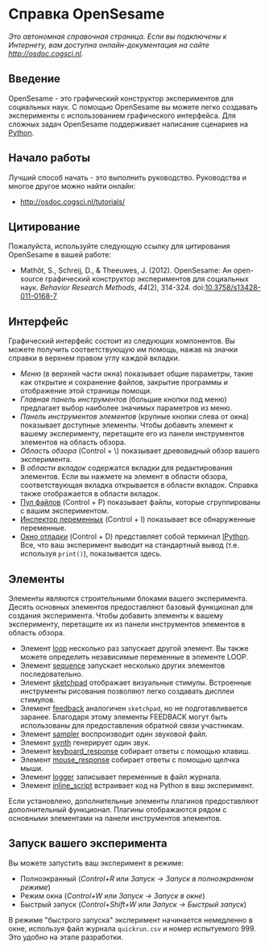 # Справка OpenSesame

*Это автономная справочная страница. Если вы подключены к Интернету,
вам доступна онлайн-документация на сайте <http://osdoc.cogsci.nl>.*

## Введение

OpenSesame - это графический конструктор экспериментов для социальных наук. С помощью OpenSesame вы можете легко создавать эксперименты с использованием графического интерфейса. Для сложных задач OpenSesame поддерживает написание сценариев на [Python].

## Начало работы

Лучший способ начать - это выполнить руководство. Руководства и многое другое можно найти онлайн:

- <http://osdoc.cogsci.nl/tutorials/>

## Цитирование

Пожалуйста, используйте следующую ссылку для цитирования OpenSesame в вашей работе:

- Mathôt, S., Schreij, D., & Theeuwes, J. (2012). OpenSesame: Ан open-source графический конструктор экспериментов для социальных наук. *Behavior Research Methods*, *44*(2), 314-324. doi:[10.3758/s13428-011-0168-7](http://dx.doi.org/10.3758/s13428-011-0168-7)

## Интерфейс

Графический интерфейс состоит из следующих компонентов. Вы можете получить
соответствующую им помощь, нажав на значки справки в верхнем правом углу
каждой вкладки.

- *Меню* (в верхней части окна) показывает общие параметры, такие как открытие и сохранение файлов, закрытие программы и отображение этой страницы помощи.
- *Главная панель инструментов* (большие кнопки под меню) предлагает выбор наиболее значимых параметров из меню.
- *Панель инструментов элементов* (крупные кнопки слева от окна) показывает доступные элементы. Чтобы добавить элемент к вашему эксперименту, перетащите его из панели инструментов элементов на область обзора.
- *Область обзора* (Control + \\) показывает древовидный обзор вашего эксперимента.
- В *области вкладок* содержатся вкладки для редактирования элементов. Если вы нажмете на элемент в области обзора, соответствующая вкладка открывается в области вкладок. Справка также отображается в области вкладок.
- [Пул файлов](opensesame://help.pool) (Control + P) показывает файлы, которые сгруппированы с вашим экспериментом.
- [Инспектор переменных](opensesame://help.extension.variable_inspector) (Control + I) показывает все обнаруженные переменные.
- [Окно отладки](opensesame://help.stdout) (Control + D) представляет собой терминал [IPython]. Все, что ваш эксперимент выводит на стандартный вывод (т.е. используя `print()`), показывается здесь.

## Элементы

Элементы являются строительными блоками вашего эксперимента. Десять основных элементов предоставляют базовый функционал для создания эксперимента. Чтобы добавить элементы к вашему эксперименту, перетащите их из панели инструментов элементов в область обзора.

- Элемент [loop](opensesame://help.loop) несколько раз запускает другой элемент. Вы также можете определить независимые переменные в элементе LOOP.
- Элемент [sequence](opensesame://help.sequence) запускает несколько других элементов последовательно.
- Элемент [sketchpad](opensesame://help.sketchpad) отображает визуальные стимулы. Встроенные инструменты рисования позволяют легко создавать дисплеи стимулов.
- Элемент [feedback](opensesame://help.feedback) аналогичен `sketchpad`, но не подготавливается заранее. Благодаря этому элементы FEEDBACK могут быть использованы для предоставления обратной связи участникам.
- Элемент [sampler](opensesame://help.sampler) воспроизводит один звуковой файл.
- Элемент [synth](opensesame://help.synth) генерирует один звук.
- Элемент [keyboard_response](opensesame://help.keyboard_response) собирает ответы с помощью клавиш.
- Элемент [mouse_response](opensesame://help.mouse_response) собирает ответы с помощью щелчка мыши.
- Элемент [logger](opensesame://help.logger) записывает переменные в файл журнала.
- Элемент [inline_script](opensesame://help.inline_script) встраивает код на Python в ваш эксперимент.

Если установлено, дополнительные элементы плагинов предоставляют дополнительный функционал. Плагины отображаются рядом с основными элементами на панели инструментов элементов.

## Запуск вашего эксперимента

Вы можете запустить ваш эксперимент в режиме:

- Полноэкранный (*Control+R* или *Запуск -> Запуск в полноэкранном режиме*)
- Режим окна (*Control+W* или *Запуск -> Запуск в окне*)
- Быстрый запуск (*Control+Shift+W* или *Запуск -> Быстрый запуск*)

В режиме "быстрого запуска" эксперимент начинается немедленно в окне, используя файл журнала `quickrun.csv` и номер испытуемого 999. Это удобно на этапе разработки.

[python]: http://www.python.org/
[ipython]: http://www.ipython.org/